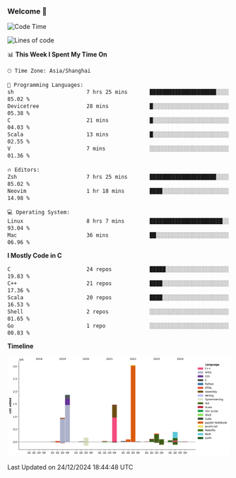 ### Welcome 👋

<!--START_SECTION:waka-->
![Code Time](http://img.shields.io/badge/Code%20Time-1%2C776%20hrs%2018%20mins-blue)

![Lines of code](https://img.shields.io/badge/From%20Hello%20World%20I%27ve%20Written-8.7%20million%20lines%20of%20code-blue)

📊 **This Week I Spent My Time On** 

```text
🕑︎ Time Zone: Asia/Shanghai

💬 Programming Languages: 
sh                       7 hrs 25 mins       █████████████████████░░░░   85.02 % 
Devicetree               28 mins             █░░░░░░░░░░░░░░░░░░░░░░░░   05.38 % 
C                        21 mins             █░░░░░░░░░░░░░░░░░░░░░░░░   04.03 % 
Scala                    13 mins             █░░░░░░░░░░░░░░░░░░░░░░░░   02.55 % 
V                        7 mins              ░░░░░░░░░░░░░░░░░░░░░░░░░   01.36 % 

🔥 Editors: 
Zsh                      7 hrs 25 mins       █████████████████████░░░░   85.02 % 
Neovim                   1 hr 18 mins        ████░░░░░░░░░░░░░░░░░░░░░   14.98 % 

💻 Operating System: 
Linux                    8 hrs 7 mins        ███████████████████████░░   93.04 % 
Mac                      36 mins             ██░░░░░░░░░░░░░░░░░░░░░░░   06.96 % 
```

**I Mostly Code in C** 

```text
C                        24 repos            █████░░░░░░░░░░░░░░░░░░░░   19.83 % 
C++                      21 repos            ████░░░░░░░░░░░░░░░░░░░░░   17.36 % 
Scala                    20 repos            ████░░░░░░░░░░░░░░░░░░░░░   16.53 % 
Shell                    2 repos             ░░░░░░░░░░░░░░░░░░░░░░░░░   01.65 % 
Go                       1 repo              ░░░░░░░░░░░░░░░░░░░░░░░░░   00.83 % 
```



**Timeline**

![Lines of Code chart](https://raw.githubusercontent.com/Bohan-hu/Bohan-hu/master/assets/bar_graph.png)


 Last Updated on 24/12/2024 18:44:48 UTC
<!--END_SECTION:waka-->



